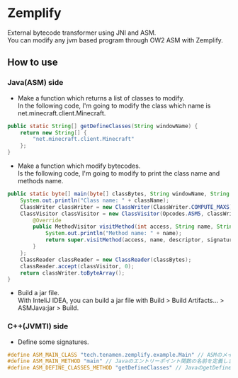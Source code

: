 # Zemplify
External bytecode transformer using JNI and ASM.  
You can modify any jvm based program through OW2 ASM with Zemplify.
## How to use
### Java(ASM) side
- Make a function which returns a list of classes to modify.  
In the following code, I'm going to modify the class which name is net.minecraft.client.Minecraft.
```Java
public static String[] getDefineClasses(String windowName) {
    return new String[] {
        "net.minecraft.client.Minecraft"
    };
}
```
- Make a function which modify bytecodes.  
Is the following code, I'm going to modify to print the class name and methods name.
```Java
public static byte[] main(byte[] classBytes, String windowName, String className) {
    System.out.println("Class name: " + className);
    ClassWriter classWriter = new ClassWriter(ClassWriter.COMPUTE_MAXS);
    ClassVisitor classVisitor = new ClassVisitor(Opcodes.ASM5, classWriter) {
        @Override
        public MethodVisitor visitMethod(int access, String name, String descriptor, String signature, String[] exceptions) {
            System.out.println("Method name: " + name);
            return super.visitMethod(access, name, descriptor, signature, exceptions);
        }
    };
    ClassReader classReader = new ClassReader(classBytes);
    classReader.accept(classVisitor, 0);
    return classWriter.toByteArray();
}
```
- Build a jar file.  
With InteliJ IDEA, you can build a jar file with Build > Build Artifacts... > ASMJava:jar > Build.
### C++(JVMTI) side
- Define some signatures.
```C++
#define ASM_MAIN_CLASS "tech.tenamen.zemplify.example.Main" // ASMのメインクラスの場所を定義します
#define ASM_MAIN_METHOD "main" // Javaのエントリーポイント関数の名前を定義します
#define ASM_DEFINE_CLASSES_METHOD "getDefineClasses" // JavaのgetDefineClasses関数の名前を定義します
```